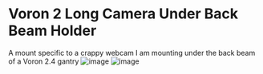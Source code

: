 # Voron 2 Long Camera Under Back Beam Holder
A mount specific to a crappy webcam I am mounting under the back beam of a Voron 2.4 gantry
![image](https://github.com/user-attachments/assets/fdd3ba17-b7dd-4362-8fe5-ef2fa1f5eb0f)
![image](https://github.com/user-attachments/assets/ad9c9fe0-5cec-4840-801f-924e6e49128b)
